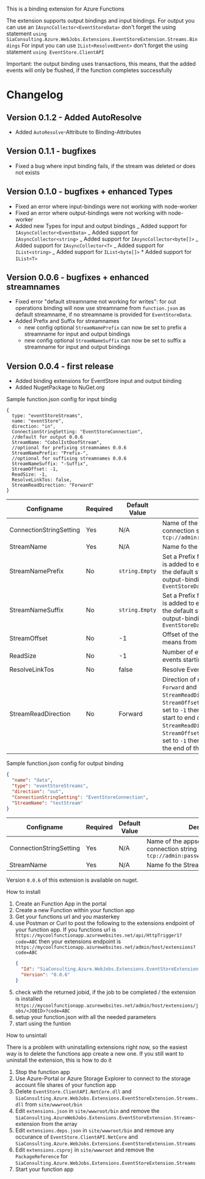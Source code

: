 This is a binding extension for Azure Functions

The extension supports output bindings and input bindings.
For output you can use an `IAsyncCollector<EventStoreData>` don't forget the using statement `using SiaConsulting.Azure.WebJobs.Extensions.EventStoreExtension.Streams.Bindings`
For input you can use `IList<ResolvedEvent>` don't forget the using statement `using EventStore.ClientAPI`

Important: the output binding uses transactions, this means, that the added events will only be flushed, if the function completes successfully

# Changelog

## Version 0.1.2 - Added AutoResolve

- Added `AutoResolve`-Attribute to Binding-Attributes

## Version 0.1.1 - bugfixes

- Fixed a bug where input binding fails, if the stream was deleted or does not exists

## Version 0.1.0 - bugfixes + enhanced Types

- Fixed an error where input-bindings were not working with node-worker
- Fixed an error where output-bindings were not working with node-worker
- Added new Types for input and output bindings
  _ Added support for `IAsyncCollector<EventData>`
  _ Added support for `IAsyncCollector<string>`
  _ Added support for `IAsyncCollector<byte[]>`
  _ Added support for `IAsyncCollector<T>`
  _ Added support for `IList<string>`
  _ Added support for `IList<byte[]>` \* Added support for `IList<T>`

## Version 0.0.6 - bugfixes + enhanced streamnames

- Fixed error "default streamname not working for writes": for out operations binding will now use streamname from `function.json` as default streamname, if no streamname is provided for `EventStoreData`.
- Added Prefix and Suffix for streamnames
  - new config optional `StreamNamePrefix` can now be set to prefix a streamname for input and output bindings
  - new config optional `StreamNameSuffix` can now be set to suffix a streamname for input and output bindings

## Version 0.0.4 - first release

- Added binding extensions for EventStore input and output binding
- Added NugetPackage to NuGet.org

Sample function.json config for input bindig

```json5
{
  type: "eventStoreStreams",
  name: "eventStore",
  direction: "in",
  ConnectionStringSetting: "EventStoreConnection",
  //default for output 0.0.6
  StreamName: "CobolIstDoofStream",
  //optional for prefixing streamnames 0.0.6
  StreamNamePrefix: "Prefix-",
  //optional for suffixing streamnames 0.0.6
  StreamNameSuffix: "-Suffix",
  StreamOffset: -1,
  ReadSize: -1,
  ResolveLinkTos: false,
  StreamReadDirection: "Forward"
}
```

| Configname              | Required | Default Value  | Description                                                                                                                                                                                                                                                                                                                                                                                                                 |
| ----------------------- | -------- | -------------- | --------------------------------------------------------------------------------------------------------------------------------------------------------------------------------------------------------------------------------------------------------------------------------------------------------------------------------------------------------------------------------------------------------------------------- |
| ConnectionStringSetting | Yes      | N/A            | Name of the appsetting that holds the connection string to the EventStore i.e. `tcp://admin:password@myeventstore:1113`                                                                                                                                                                                                                                                                                                     |
| StreamName              | Yes      | N/A            | Name fo the Stream to read from                                                                                                                                                                                                                                                                                                                                                                                             |
| StreamNamePrefix        | No       | `string.Empty` | Set a Prefix for streamnames. The Prefix is added to every streamname, not just the default streamname in case of output-binding and the use of `EventStoreData`                                                                                                                                                                                                                                                            |
| StreamNameSuffix        | No       | `string.Empty` | Set a Prefix for streamnames. The Suffix is added to every streamname, not just the default streamname in case of output-binding and the use of `EventStoreData`                                                                                                                                                                                                                                                            |
| StreamOffset            | No       | -1             | Offset of the Stream reading from. -1 means from beginning                                                                                                                                                                                                                                                                                                                                                                  |
| ReadSize                | No       | -1             | Number of events to read. -1 means all events starting at offset                                                                                                                                                                                                                                                                                                                                                            |
| ResolveLinkTos          | No       | false          | Resolve EventStore Links                                                                                                                                                                                                                                                                                                                                                                                                    |
| StreamReadDirection     | No       | Forward        | Direction of read. Available values are `Forward` and `Backward`. When `StreamReadDirection` is set to `Forward`, `StreamOffset` is set to `-1` and `ReadSize` is set to `-1` then you get all events from start to end of the stream. When `StreamReadDirection` is set to `Backward`, `StreamOffset` is set to `-1` and `ReadSize` is set to `-1` then you'll get all events from the end of the stream to the beginning. |

Sample function.json config for output binding

```json
{
  "name": "data",
  "type": "eventStoreStreams",
  "direction": "out",
  "ConnectionStringSetting": "EventStoreConnection",
  "StreamName": "testStream"
}
```

| Configname              | Required | Default Value | Description                                                                                                             |
| ----------------------- | -------- | ------------- | ----------------------------------------------------------------------------------------------------------------------- |
| ConnectionStringSetting | Yes      | N/A           | Name of the appsetting that holds the connection string to the EventStore i.e. `tcp://admin:password@myeventstore:1113` |
| StreamName              | Yes      | N/A           | Name fo the Stream to read from                                                                                         |

Version `0.0.6` of this extension is available on nuget.

How to install

1. Create an Function App in the portal
2. Create a new Function within your function app
3. Get your functions url and you masterkey
4. use Postman or Curl to post the following to the extensions endpoint of your function app. If you functions url is `https://mycoolfunctionapp.azurewebsites.net/api/HttpTrigger1?code=ABC` then your extensions endpoint is `https://mycoolfunctionapp.azurewebsites.net/admin/host/extensions?code=ABC`
   ```json
   {
     "Id": "SiaConsulting.Azure.WebJobs.Extensions.EventStoreExtension.Streams",
     "Version": "0.0.6"
   }
   ```
5. check with the returned jobid, if the job to be completed / the extension is installed `https://mycoolfunctionapp.azurewebsites.net/admin/host/extensions/jobs/<JOBID>?code=ABC`
6. setup your function.json with all the needed parameters
7. start using the funtion

How to unsintall

There is a problem with uninstalling extensions right now, so the easiest way is to delete the functions app create a new one.
If you still want to uninstall the extension, this is how to do it

1. Stop the function app
2. Use Azure-Portal or Azure Storage Explorer to connect to the storage account file shares of your function app
3. Delete `EventStore.ClientAPI.NetCore.dll` and `SiaConsulting.Azure.WebJobs.Extensions.EventStoreExtension.Streams.dll` from `site/wwwroot/bin`
4. Edit `extensions.json` in `site/wwwroot/bin` and remove the `SiaConsulting.AzureWebJobs.Extensions.EventStoreExtension.Streams`-extension from the array
5. Edit `extensions.deps.json` in `site/wwwroot/bin` and remove any occurance of `EventStore.ClientAPI.NetCore` and `SiaConsulting.Azure.WebJobs.Extensions.EventStoreExtension.Streams`
6. Edit `extensions.csproj` in `site/wwwroot` and remove the `PackageReference` for `SiaConsulting.Azure.WebJobs.Extensions.EventStoreExtension.Streams`
7. Start your function app
